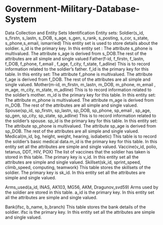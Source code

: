 # Government-Military-Database-System

Data Collection and Entity Sets Identification
Entity sets:
Soldier(s_id, s_firstn, s_lastn, s_DOB, s_age, s_gen, s_rank, s_posting, s_cor, s_state, 
s_phone,s_email, ismarried)
This entity set is used to store details about the soldier. s_id is the primary key.
In this entity set : The attribute s_phone is multivalued. The attribute s_age is derived from 
s_DOB.The rest of the attributes are all simple and single valued
Father(f-id, f_firstn, f_lastn, f_DOB, f_phone, f_email , f_age, f_city, f_state, f_adline)
This is to record information related to the soldier’s father. f_id is the primary key for this table. 
In this entity set: The attribute f_phone is multivalued. The attribute f_age is derived from f_DOB. 
The rest of the attributes are all simple and single valued.
Mother(m-id, m_firstn, m_lastn, m_DOB, m_phone, m_email , m_age, m_city, m_state, 
m_adline)
This is to record information related to the soldier’s mother. m_id is the primary key for this table. 
In this entity set: The attribute m_phone is multivalued. The attribute m_age is derived from 
m_DOB. The rest of the attributes are all simple and single valued.
Spouse(sp_id, sp_firstn, sp_lastn, sp_DOB, sp_phone, sp_email , sp_age, sp_gen, sp_city, 
sp_state, sp_adline)
This is to record information related to the soldier’s spouse. sp_id is the primary key for this table. 
In this entity set: The attribute sp_phone is multivalued. The attribute sp_age is derived from 
sp_DOB. The rest of the attributes are all simple and single valued.
Medical(m_id, bg, height, weight, hearing, isdiabetic)
This table is to record the soldier’s basic medical data.m_id is the primary key for this table.
In this entity set all the attributes are simple and single valued.
Vaccine(v_id, polio, tetanus, DDT, HIV, POX)
The list of vaccines that the soldier has taken is stored in this table. The primary key is v_id.
In this entity set all the attributes are simple and single valued.
Skillset(sk_id, sprint_speed, climb_speed, computing, teamwork) 
This table stores the skillsets of the soldier. The primary key is sk_id. 
In this entity set all the attributes are simple and single valued.

Arms_used(a_id, INAS, AK103, MG56, AKM, Dragunov_svd59) Arms used by the soldier are 
stored in this table. a_id is the primary key. In this entity set all the attributes are simple and 
single valued.

Bank(ifsc, b_name, b_branch)
This table stores the bank details of the soldier. ifsc is the primary key. 
In this entity set all the attributes are simple and single valued.
